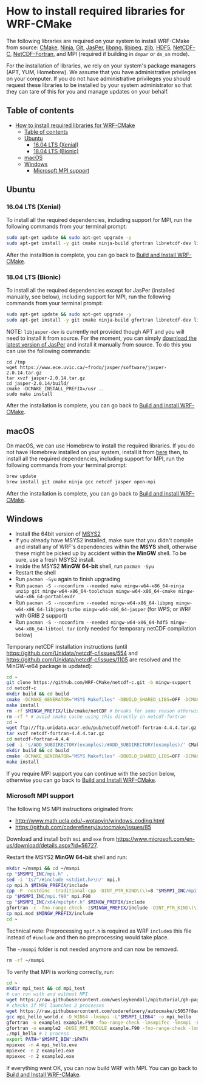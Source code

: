 # How to install required libraries for WRF-CMake
The following libraries are required on your system to install WRF-CMake from source: [CMake](https://cmake.org/), [Ninja](https://ninja-build.org/), [Git](https://git-scm.com/), [JasPer](https://www.ece.uvic.ca/~frodo/jasper/), [libpng](http://www.libpng.org/pub/png/libpng.html), [libjpeg](http://libjpeg.sourceforge.net/), [zlib](https://zlib.net/), [HDF5](https://support.hdfgroup.org/HDF5/), [NetCDF-C](https://www.unidata.ucar.edu/downloads/netcdf/index.jsp), [NetCDF-Fortran](https://www.unidata.ucar.edu/downloads/netcdf/index.jsp), and MPI (required if building in `dmpar` or `dm_sm` mode).

For the installation of libraries, we rely on your system's package managers (APT, YUM, Homebrew). We assume that you have administrative privileges on your computer. If you do not have administrative privileges you should request these libraries to be installed by your system administrator so that they can tare of this for you and manage updates on your behalf.

## Table of contents
- [How to install required libraries for WRF-CMake](#how-to-install-required-libraries-for-wrf-cmake)
  - [Table of contents](#table-of-contents)
  - [Ubuntu](#ubuntu)
    - [16.04 LTS (Xenial)](#1604-lts-xenial)
    - [18.04 LTS (Bionic)](#1804-lts-bionic)
  - [macOS](#macos)
  - [Windows](#windows)
    - [Microsoft MPI support](#microsoft-mpi-support)

## Ubuntu

### 16.04 LTS (Xenial)
To install all the required dependencies, including support for MPI, run the following commands from your terminal prompt:

```sh
sudo apt-get update && sudo apt-get upgrade -y
sudo apt-get install -y git cmake ninja-build gfortran libnetcdf-dev libnetcdff-dev libpng-dev libjasper-dev libjpeg-dev zlib1g-dev libmpich-dev
```

After the installtion is complete, you can go back to [Build and Install WRF-CMake].


### 18.04 LTS (Bionic)

To install all the required dependencies except for JasPer (installed manually, see below), including support for MPI, run the following commands from your terminal prompt:

```sh
sudo apt-get update && sudo apt-get upgrade -y
sudo apt-get install -y git cmake ninja-build gfortran libnetcdf-dev libnetcdff-dev libpng-dev libjpeg-dev zlib1g-dev libmpich-dev
```

NOTE: `libjasper-dev` is currently not provided though APT and you will need to install it from source. For the moment, you can simply [download the latest version of JasPer](https://www.ece.uvic.ca/~frodo/jasper/#download) and install it manually from source. To do this you can use the following commands:

```
cd /tmp
wget https://www.ece.uvic.ca/~frodo/jasper/software/jasper-2.0.14.tar.gz
tar xvzf jasper-2.0.14.tar.gz
cd jasper-2.0.14/build/
cmake -DCMAKE_INSTALL_PREFIX=/usr ..
sudo make install
```

After the installation is complete, you can go back to [Build and Install WRF-CMake].

## macOS

On macOS, we can use Homebrew to install the required libraries. If you do not have Homebrew installed on your system, install it from [here](https://brew.sh/) then, to install all the required dependencies, including support for MPI, run the following commands from your terminal prompt:

```sh
brew update
brew install git cmake ninja gcc netcdf jasper open-mpi
```

After the installation is complete, you can go back to [Build and Install WRF-CMake].

## Windows
- Install the 64bit version of [MSYS2](http://www.msys2.org/)
- If you already have MSYS2 installed, make sure that you didn't compile and install any of WRF's dependencies within the **MSYS** shell, otherwise these might be picked up by accident within the **MinGW** shell. To be sure, use a fresh MSYS2 install.
- Inside the MSYS2 **MinGW 64-bit** shell, run `pacman -Syu`
- Restart the shell
- Run `pacman -Syu` again to finish upgrading
- Run `pacman -S --noconfirm --needed make mingw-w64-x86_64-ninja unzip git mingw-w64-x86_64-toolchain mingw-w64-x86_64-cmake mingw-w64-x86_64-portablexdr`
- Run `pacman -S --noconfirm --needed mingw-w64-x86_64-libpng mingw-w64-x86_64-libjpeg-turbo mingw-w64-x86_64-jasper` (for WPS; or WRF with GRIB 2 support)
- Run `pacman -S --noconfirm --needed mingw-w64-x86_64-hdf5 mingw-w64-x86_64-libtool tar` (only needed for temporary netCDF compilation below)

Temporary netCDF installation instructions (until https://github.com/Unidata/netcdf-c/issues/554 and https://github.com/Unidata/netcdf-c/issues/1105 are resolved and the MinGW-w64 package is updated):
```sh
cd ~
git clone https://github.com/WRF-CMake/netcdf-c.git -b mingw-support
cd netcdf-c
mkdir build && cd build
cmake -DCMAKE_GENERATOR="MSYS Makefiles" -DBUILD_SHARED_LIBS=OFF -DCMAKE_BUILD_TYPE=Release -DBUILD_TESTING=OFF -DENABLE_TESTS=OFF -DENABLE_DAP=FALSE -DNC_FIND_SHARED_LIBS=OFF -DBUILD_UTILITIES=OFF -DENABLE_EXAMPLES=OFF -DCMAKE_INSTALL_PREFIX=$MINGW_PREFIX ..
make install
rm -rf $MINGW_PREFIX/lib/cmake/netCDF # breaks for some reason otherwise in netcdf-fortran
rm -rf * # avoid cmake cache using this directly in netcdf-fortran
cd ~
wget ftp://ftp.unidata.ucar.edu/pub/netcdf/netcdf-fortran-4.4.4.tar.gz
tar xvzf netcdf-fortran-4.4.4.tar.gz
cd netcdf-fortran-4.4.4
sed -i 's/ADD_SUBDIRECTORY(examples)/#ADD_SUBDIRECTORY(examples)/' CMakeLists.txt
mkdir build && cd build
cmake -DCMAKE_GENERATOR="MSYS Makefiles" -DBUILD_SHARED_LIBS=OFF -DCMAKE_BUILD_TYPE=Release -DENABLE_TESTS=OFF -DCMAKE_INSTALL_PREFIX=$MINGW_PREFIX ..
make install
```

If you require MPI support you can continue with the section below, otherwise you can go back to [Build and Install WRF-CMake].

### Microsoft MPI support
The following MS MPI instructions originated from:
- http://www.math.ucla.edu/~wotaoyin/windows_coding.html
- https://github.com/coderefinery/autocmake/issues/85

Download and install both `msi` and `exe` from https://www.microsoft.com/en-us/download/details.aspx?id=56727.

Restart the MSYS2 **MinGW 64-bit** shell and run:
```sh
mkdir ~/msmpi && cd ~/msmpi
cp "$MSMPI_INC/mpi.h" .
sed -i '1s/^/#include <stdint.h>\n/' mpi.h
cp mpi.h $MINGW_PREFIX/include
cpp -P -nostdinc -traditional-cpp -DINT_PTR_KIND\(\)=8 "$MSMPI_INC/mpif.h" > $MINGW_PREFIX/include/mpif.h
cp "$MSMPI_INC/mpi.f90" mpi.F90
cp "$MSMPI_INC/x64/mpifptr.h" $MINGW_PREFIX/include
gfortran -c -fno-range-check -I$MINGW_PREFIX/include -DINT_PTR_KIND\(\)=8 mpi.F90
cp mpi.mod $MINGW_PREFIX/include
cd ~
```

Technical note: Preprocessing `mpif.h` is required as WRF `include`s this file instead of `#include` and then no preprocessing would take place.

The `~/msmpi` folder is not needed anymore and can now be removed.
```sh
rm -rf ~/msmpi
```

To verify that MPI is working correctly, run:
```sh
cd ~
mkdir mpi_test && cd mpi_test
# can run with and without MPI
wget https://raw.githubusercontent.com/wesleykendall/mpitutorial/gh-pages/tutorials/mpi-hello-world/code/mpi_hello_world.c
# checks if MPI launches 2 processes
wget https://raw.githubusercontent.com/coderefinery/autocmake/c5057f8aee65/test/fc_mpi/src/example.F90
gcc mpi_hello_world.c -D_WIN64 -lmsmpi -L"$MSMPI_LIB64" -o mpi_hello
gfortran -o example1 example.F90 -fno-range-check -lmsmpifec -lmsmpi -L"$MSMPI_LIB64" -I$MINGW_PREFIX/include
gfortran -o example2 -DUSE_MPI_MODULE example.F90 -fno-range-check -lmsmpifec -lmsmpi -L"$MSMPI_LIB64" -I$MINGW_PREFIX/include
./mpi_hello # 1 process
export PATH="$MSMPI_BIN":$PATH
mpiexec -n 4 mpi_hello.exe
mpiexec -n 2 example1.exe
mpiexec -n 2 example2.exe
```

If everything went OK, you can now build WRF with MPI. You can go back to [Build and Install WRF-CMake].

[Build and Install WRF-CMake]:INSTALL.md#build-and-install-wrf-cmake
